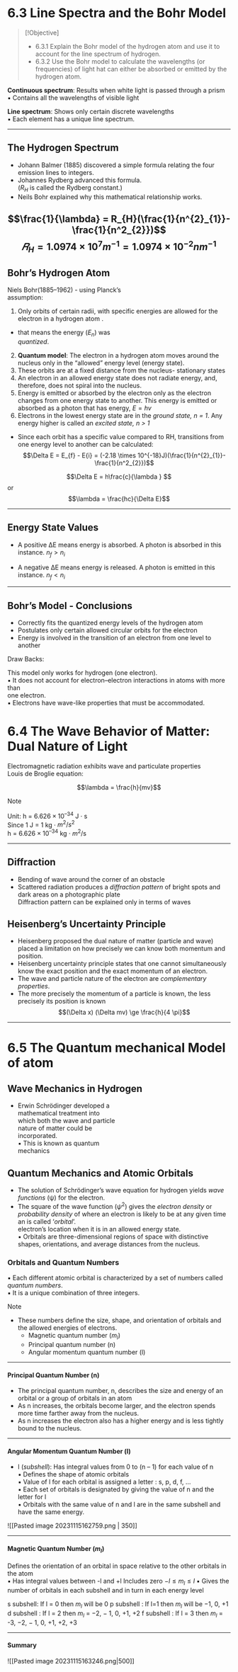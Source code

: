 # 6.3 Line Spectra and the Bohr Model  

> [!Objective]
>
> - 6.3.1 Explain the Bohr model of the hydrogen atom and use it to account for the line spectrum of hydrogen.  
> - 6.3.2 Use the Bohr model to calculate the wavelengths (or frequencies) of light hat can either be absorbed or emitted by the hydrogen atom.

**Continuous spectrum**: Results when white light is passed through a prism  
▪ Contains all the wavelengths of visible light

**Line spectrum**: Shows only certain discrete  wavelengths  
▪ Each element has a unique line spectrum.

---

## The Hydrogen Spectrum

- Johann Balmer (1885) discovered a simple formula relating the four emission lines to integers.  
- Johannes Rydberg advanced this formula.  
($R_{H}$ is called the Rydberg constant.)  
- Neils Bohr explained why this mathematical relationship works.  

$$\frac{1}{\lambda} = R_{H}(\frac{1}{n^{2}_{1}}-\frac{1}{n^2_{2}})$$
$$𝑅_{H} = 1.0974 × 10^{7}m^{−1} = 1.0974 × 10^{−2}nm^{−1}$$
---
## Bohr’s Hydrogen Atom

Niels Bohr(1885–1962) - using Planck’s  
assumption:  
1) Only orbits of certain radii, with specific energies are allowed for the electron in a hydrogen atom .  
- that means the energy ($E_n$) was  
_quantized_.  
2) **Quantum model**: The electron in a  hydrogen atom moves around the nucleus only in the “allowed” energy  level (energy state).  
3) These orbits are at a fixed distance from the nucleus- stationary states
4) An electron in an allowed energy state does not radiate energy, and, therefore, does not spiral into the nucleus.  
5) Energy is emitted or absorbed by the electron only as the electron changes from one energy state to another. This energy is emitted or absorbed as a photon that has energy,  $E=hv$
6) Electrons in the lowest energy state are in the _ground state, n = 1_. Any energy higher is called an _excited state, n > 1_ 
- Since each orbit has a specific value compared to RH, transitions from one energy level to another can be calculated:
$$\Delta E = E_{f} - E{i} = (-2.18 \times 10^{-18}J)(\frac{1}{n^{2}_{1}}-\frac{1}{n^2_{2}})$$

$$\Delta E = h\frac{c}{\lambda } $$
or 
$$\lambda = \frac{hc}{\Delta E}$$

---

## Energy State Values

- A positive ΔE means energy is absorbed. A photon is absorbed in this instance.  $n_{f}>n_{i}$

- A negative ΔE means energy is released. A photon is emitted in this instance.  $n_{f}<n_{i}$
---

## Bohr’s Model - Conclusions

- Correctly fits the quantized energy levels of the hydrogen atom  
- Postulates only certain allowed circular orbits for the electron  
- Energy is involved in the transition of an electron from one level to another

Draw Backs:

This model only works for hydrogen (one electron).  
▪ It does not account for electron–electron interactions in atoms with more than  
one electron.  
▪ Electrons have wave-like properties that must be accommodated.

# 6.4 The Wave Behavior of Matter: Dual Nature of Light

Electromagnetic radiation exhibits wave and particulate properties  
Louis de Broglie equation:

$$\lambda = \frac{h}{mv}$$

> [!NOTE]
> Unit: 
> h = $6.626×10^{–34}$ J · s  
> Since 1 J = 1 kg · $m^2/s^2$  
> h = $6.626×10^{–34}$ kg · $m^2$/s


---

## Diffraction

- Bending of wave around the corner of an obstacle
- Scattered radiation produces a _diffraction pattern_ of bright spots and dark areas on a photographic plate  
	 Diffraction pattern can be explained only in terms of waves

## Heisenberg’s Uncertainty Principle

- Heisenberg proposed the dual nature of matter (particle and wave) placed a limitation on how precisely we can know both momentum and position.  
- Heisenberg uncertainty principle states that one cannot simultaneously know the exact position and the exact momentum of an electron.  
- The wave and particle nature of the electron are _complementary properties_.  
- The more precisely the momentum of a particle is known, the less precisely its position is known
$$(\Delta x) (\Delta mv) \ge \frac{h}{4 \pi}$$

---

# 6.5 The Quantum mechanical Model of atom

## Wave Mechanics in Hydrogen
- Erwin Schrödinger developed a  
mathematical treatment into  
which both the wave and particle  
nature of matter could be  
incorporated.  
▪ This is known as quantum  
mechanics

## Quantum Mechanics and Atomic Orbitals

- The solution of Schrödinger’s wave equation for hydrogen yields _wave functions_ (ψ) for the electron.  
-  The square of the wave function ($ψ^2$) gives the _electron density_ or _probability density_ of where an electron is likely to be at any given  time an is called ‘_orbital_’.  
	electron’s location when it is in an allowed energy state.  
▪ Orbitals are three-dimensional regions of space with distinctive shapes, orientations, and average distances from the nucleus.

### Orbitals and Quantum Numbers

▪ Each different atomic orbital is characterized by a set of numbers called _quantum numbers_.  
▪ It is a unique combination of three integers.

> [!NOTE]
> - These numbers define the size, shape, and orientation of orbitals and the allowed energies of electrons.  
> 	- Magnetic quantum number ($m_l$)
> 	- Principal quantum number (n)  
> 	- Angular momentum quantum number (l)  

---

#### Principal Quantum Number (n)

- The principal quantum number, n, describes the size and energy of an orbital or a group of orbitals in an atom  
- As n increases, the orbitals become larger, and the electron spends more time farther away from the nucleus.  
 - As n increases the electron also has a higher energy and is less tightly bound to the nucleus.

---

#### Angular Momentum Quantum Number (l)

- l (_subshell_): Has integral values from 0 to (n – 1) for each value of n  
▪ Defines the shape of atomic orbitals  
▪ Value of l for each orbital is assigned a letter : s, p, d, f, ...  
▪ Each set of orbitals is designated by giving the value of n and the letter for l  
▪ Orbitals with the same value of n and l are in the same subshell and have the same energy.

![[Pasted image 20231115162759.png | 350]]

---

#### Magnetic Quantum Number ($m_{l}$)

Defines the orientation of an orbital in space relative to the other orbitals in the atom  
▪ Has integral values between -l and +l Includes zero  $-l \le m_{l} \le l$ 
▪ Gives the number of orbitals in each subshell and in turn in each energy level

s subshell: If l = 0 then $m_{l}$ will be 0
p subshell : If l=1 then $m_l$ will be −1, 0, +1
d subshell : If l = 2 then $m_l$ = −2, − 1, 0, +1, +2
f subshell : If l = 3 then $m_l$ = -3, −2, − 1, 0, +1, +2, +3

---
#### Summary

![[Pasted image 20231115163246.png|500]]

